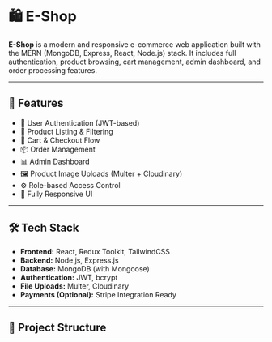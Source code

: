 # 🛍️ E-Shop

**E-Shop** is a modern and responsive e-commerce web application built with the MERN (MongoDB, Express, React, Node.js) stack. It includes full authentication, product browsing, cart management, admin dashboard, and order processing features.

---

## 🚀 Features

- 🔐 User Authentication (JWT-based)
- 🛒 Product Listing & Filtering
- 🧺 Cart & Checkout Flow
- 📦 Order Management
- 📊 Admin Dashboard
- 🖼️ Product Image Uploads (Multer + Cloudinary)
- ⚙️ Role-based Access Control
- 📱 Fully Responsive UI

---

## 🛠️ Tech Stack

- **Frontend:** React, Redux Toolkit, TailwindCSS
- **Backend:** Node.js, Express.js
- **Database:** MongoDB (with Mongoose)
- **Authentication:** JWT, bcrypt
- **File Uploads:** Multer, Cloudinary
- **Payments (Optional):** Stripe Integration Ready

---

## 📁 Project Structure

